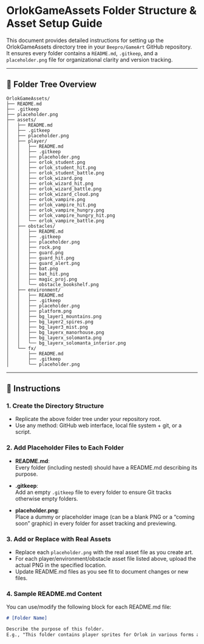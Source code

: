 # OrlokGameAssets Folder Structure & Asset Setup Guide

This document provides detailed instructions for setting up the OrlokGameAssets directory tree in your `Beepro/GameArt` GitHub repository.  
It ensures every folder contains a `README.md`, `.gitkeep`, and a `placeholder.png` file for organizational clarity and version tracking.

---

## 📁 Folder Tree Overview

```
OrlokGameAssets/
├── README.md
├── .gitkeep
├── placeholder.png
├── assets/
│   ├── README.md
│   ├── .gitkeep
│   ├── placeholder.png
│   ├── player/
│   │   ├── README.md
│   │   ├── .gitkeep
│   │   ├── placeholder.png
│   │   ├── orlok_student.png
│   │   ├── orlok_student_hit.png
│   │   ├── orlok_student_battle.png
│   │   ├── orlok_wizard.png
│   │   ├── orlok_wizard_hit.png
│   │   ├── orlok_wizard_battle.png
│   │   ├── orlok_wizard_cloud.png
│   │   ├── orlok_vampire.png
│   │   ├── orlok_vampire_hit.png
│   │   ├── orlok_vampire_hungry.png
│   │   ├── orlok_vampire_hungry_hit.png
│   │   └── orlok_vampire_battle.png
│   ├── obstacles/
│   │   ├── README.md
│   │   ├── .gitkeep
│   │   ├── placeholder.png
│   │   ├── rock.png
│   │   ├── guard.png
│   │   ├── guard_hit.png
│   │   ├── guard_alert.png
│   │   ├── bat.png
│   │   ├── bat_hit.png
│   │   ├── magic_proj.png
│   │   └── obstacle_bookshelf.png
│   ├── environment/
│   │   ├── README.md
│   │   ├── .gitkeep
│   │   ├── placeholder.png
│   │   ├── platform.png
│   │   ├── bg_layer1_mountains.png
│   │   ├── bg_layer2_spires.png
│   │   ├── bg_layer3_mist.png
│   │   ├── bg_layerx_manorhouse.png
│   │   ├── bg_layerx_solomanta.png
│   │   └── bg_layerx_solomanta_interior.png
│   └── fx/
│       ├── README.md
│       ├── .gitkeep
│       └── placeholder.png
```

---

## 📜 Instructions

### 1. **Create the Directory Structure**

- Replicate the above folder tree under your repository root.
- Use any method: GitHub web interface, local file system + git, or a script.

### 2. **Add Placeholder Files to Each Folder**

- **README.md**:  
  Every folder (including nested) should have a README.md describing its purpose.

- **.gitkeep**:  
  Add an empty `.gitkeep` file to every folder to ensure Git tracks otherwise empty folders.

- **placeholder.png**:  
  Place a dummy or placeholder image (can be a blank PNG or a “coming soon” graphic) in every folder for asset tracking and previewing.

### 3. **Add or Replace with Real Assets**

- Replace each `placeholder.png` with the real asset file as you create art.
- For each player/environment/obstacle asset file listed above, upload the actual PNG in the specified location.
- Update README.md files as you see fit to document changes or new files.

### 4. **Sample README.md Content**

You can use/modify the following block for each README.md file:

````markdown
# [Folder Name]

Describe the purpose of this folder.  
E.g., "This folder contains player sprites for Orlok in various forms and states."